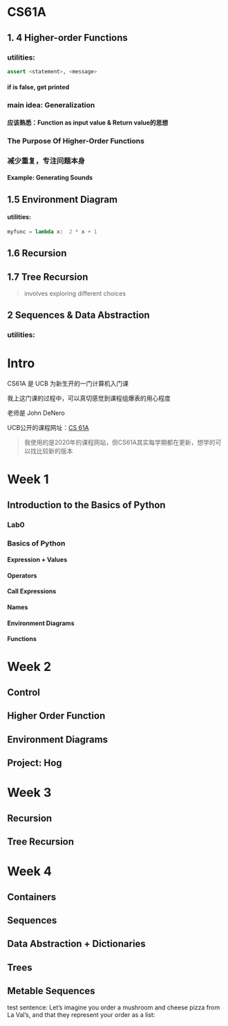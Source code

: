 # CS61A

## 1. 4 Higher-order Functions

### utilities:  

```python
assert <statement>, <message>
```

#### if <statement> is false, <message> get printed

### main idea: Generalization

#### 应该熟悉：Function as input value & Return value的思想

### The Purpose Of Higher-Order Functions

### 减少重复，专注问题本身

#### Example: Generating Sounds

## 1.5 Environment Diagram

#### **utilities:**

```python
myfunc = lambda x:	2 * x + 1
```

## 1.6 Recursion

## 1.7 Tree Recursion

> involves exploring different choices

## 2 Sequences & Data Abstraction

### utilities:
# Intro
CS61A 是 UCB 为新生开的一门计算机入门课

我上这门课的过程中，可以真切感觉到课程组爆表的用心程度

老师是 John DeNero

UCB公开的课程网址：[CS 61A](https://inst.eecs.berkeley.edu/~cs61a/su20/#:~:text=CS%2061A%3A%20Structure%20and%20Interpretation%20of%20Computer%20Programs)

>我使用的是2020年的课程网站，但CS61A其实每学期都在更新，想学的可以找比较新的版本

# Week 1
## Introduction to the Basics of Python
### Lab0
### Basics of Python
#### Expression + Values
#### Operators
#### Call Expressions
#### Names
#### Environment Diagrams
#### Functions
# Week 2
## Control
## Higher Order Function
## Environment Diagrams
## Project: Hog
# Week 3
## Recursion
## Tree Recursion
# Week 4
## Containers
## Sequences
## Data Abstraction + Dictionaries
## Trees
## Metable Sequences
 test sentence:
 Let’s imagine you order a mushroom and cheese pizza from La Val’s, and that they
represent your order as a list: